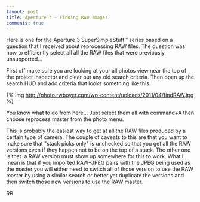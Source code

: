 ```yaml
---
layout: post
title: Aperture 3 - Finding RAW Images
comments: true
---
```

Here is one for the Aperture 3 SuperSimpleStuff™ series based on a question that I received about reprocessing RAW files. The question was how to efficiently select all all the RAW files that were previously unsupported...

First off make sure you are looking at your all photos view near the top of the project inspector and clear out any old search criteria. Then open up the search HUD and add criteria that looks something like this.

{% img http://photo.rwboyer.com/wp-content/uploads/2011/04/findRAW.jpg %}

You know what to do from here... Just select them all with command+A then choose reprocess master from the photo menu.

This is probably the easiest way to get at all the RAW files produced by a certain type of camera. The couple of caveats to this are that you want to make sure that "stack picks only" is unchecked so that you get all the RAW versions even if they happen not to be on the top of a stack. The other one is that  a RAW version must show up somewhere for this to work. What I mean is that if you imported RAW+JPEG pairs with the JPEG being used as the master you will either need to switch all of those version to use the RAW master by using a similar search or better yet duplicate the versions and then switch those new versions to use the RAW master.

RB